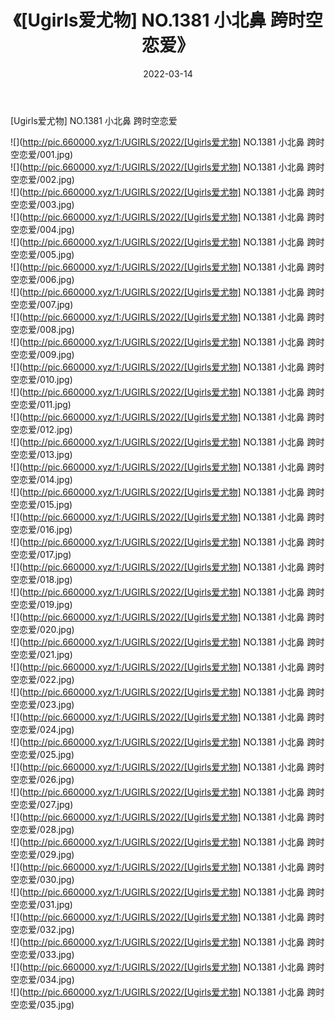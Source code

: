 ﻿---
layout: post
title:  《[Ugirls爱尤物] NO.1381 小北鼻 跨时空恋爱》
date:   2022-03-14
img: http://pic.660000.xyz/1:/UGIRLS/2022/[Ugirls爱尤物] NO.1381 小北鼻 跨时空恋爱/000.jpg
categories: [美女, 清纯, 唯美]
---

[Ugirls爱尤物] NO.1381 小北鼻 跨时空恋爱

 ![](http://pic.660000.xyz/1:/UGIRLS/2022/[Ugirls爱尤物] NO.1381 小北鼻 跨时空恋爱/001.jpg) <br>![](http://pic.660000.xyz/1:/UGIRLS/2022/[Ugirls爱尤物] NO.1381 小北鼻 跨时空恋爱/002.jpg) <br>![](http://pic.660000.xyz/1:/UGIRLS/2022/[Ugirls爱尤物] NO.1381 小北鼻 跨时空恋爱/003.jpg) <br>![](http://pic.660000.xyz/1:/UGIRLS/2022/[Ugirls爱尤物] NO.1381 小北鼻 跨时空恋爱/004.jpg) <br>![](http://pic.660000.xyz/1:/UGIRLS/2022/[Ugirls爱尤物] NO.1381 小北鼻 跨时空恋爱/005.jpg) <br>![](http://pic.660000.xyz/1:/UGIRLS/2022/[Ugirls爱尤物] NO.1381 小北鼻 跨时空恋爱/006.jpg) <br>![](http://pic.660000.xyz/1:/UGIRLS/2022/[Ugirls爱尤物] NO.1381 小北鼻 跨时空恋爱/007.jpg) <br>![](http://pic.660000.xyz/1:/UGIRLS/2022/[Ugirls爱尤物] NO.1381 小北鼻 跨时空恋爱/008.jpg) <br>![](http://pic.660000.xyz/1:/UGIRLS/2022/[Ugirls爱尤物] NO.1381 小北鼻 跨时空恋爱/009.jpg) <br>![](http://pic.660000.xyz/1:/UGIRLS/2022/[Ugirls爱尤物] NO.1381 小北鼻 跨时空恋爱/010.jpg) <br>![](http://pic.660000.xyz/1:/UGIRLS/2022/[Ugirls爱尤物] NO.1381 小北鼻 跨时空恋爱/011.jpg) <br>![](http://pic.660000.xyz/1:/UGIRLS/2022/[Ugirls爱尤物] NO.1381 小北鼻 跨时空恋爱/012.jpg) <br>![](http://pic.660000.xyz/1:/UGIRLS/2022/[Ugirls爱尤物] NO.1381 小北鼻 跨时空恋爱/013.jpg) <br>![](http://pic.660000.xyz/1:/UGIRLS/2022/[Ugirls爱尤物] NO.1381 小北鼻 跨时空恋爱/014.jpg) <br>![](http://pic.660000.xyz/1:/UGIRLS/2022/[Ugirls爱尤物] NO.1381 小北鼻 跨时空恋爱/015.jpg) <br>![](http://pic.660000.xyz/1:/UGIRLS/2022/[Ugirls爱尤物] NO.1381 小北鼻 跨时空恋爱/016.jpg) <br>![](http://pic.660000.xyz/1:/UGIRLS/2022/[Ugirls爱尤物] NO.1381 小北鼻 跨时空恋爱/017.jpg) <br>![](http://pic.660000.xyz/1:/UGIRLS/2022/[Ugirls爱尤物] NO.1381 小北鼻 跨时空恋爱/018.jpg) <br>![](http://pic.660000.xyz/1:/UGIRLS/2022/[Ugirls爱尤物] NO.1381 小北鼻 跨时空恋爱/019.jpg) <br>![](http://pic.660000.xyz/1:/UGIRLS/2022/[Ugirls爱尤物] NO.1381 小北鼻 跨时空恋爱/020.jpg) <br>![](http://pic.660000.xyz/1:/UGIRLS/2022/[Ugirls爱尤物] NO.1381 小北鼻 跨时空恋爱/021.jpg) <br>![](http://pic.660000.xyz/1:/UGIRLS/2022/[Ugirls爱尤物] NO.1381 小北鼻 跨时空恋爱/022.jpg) <br>![](http://pic.660000.xyz/1:/UGIRLS/2022/[Ugirls爱尤物] NO.1381 小北鼻 跨时空恋爱/023.jpg) <br>![](http://pic.660000.xyz/1:/UGIRLS/2022/[Ugirls爱尤物] NO.1381 小北鼻 跨时空恋爱/024.jpg) <br>![](http://pic.660000.xyz/1:/UGIRLS/2022/[Ugirls爱尤物] NO.1381 小北鼻 跨时空恋爱/025.jpg) <br>![](http://pic.660000.xyz/1:/UGIRLS/2022/[Ugirls爱尤物] NO.1381 小北鼻 跨时空恋爱/026.jpg) <br>![](http://pic.660000.xyz/1:/UGIRLS/2022/[Ugirls爱尤物] NO.1381 小北鼻 跨时空恋爱/027.jpg) <br>![](http://pic.660000.xyz/1:/UGIRLS/2022/[Ugirls爱尤物] NO.1381 小北鼻 跨时空恋爱/028.jpg) <br>![](http://pic.660000.xyz/1:/UGIRLS/2022/[Ugirls爱尤物] NO.1381 小北鼻 跨时空恋爱/029.jpg) <br>![](http://pic.660000.xyz/1:/UGIRLS/2022/[Ugirls爱尤物] NO.1381 小北鼻 跨时空恋爱/030.jpg) <br>![](http://pic.660000.xyz/1:/UGIRLS/2022/[Ugirls爱尤物] NO.1381 小北鼻 跨时空恋爱/031.jpg) <br>![](http://pic.660000.xyz/1:/UGIRLS/2022/[Ugirls爱尤物] NO.1381 小北鼻 跨时空恋爱/032.jpg) <br>![](http://pic.660000.xyz/1:/UGIRLS/2022/[Ugirls爱尤物] NO.1381 小北鼻 跨时空恋爱/033.jpg) <br>![](http://pic.660000.xyz/1:/UGIRLS/2022/[Ugirls爱尤物] NO.1381 小北鼻 跨时空恋爱/034.jpg) <br>![](http://pic.660000.xyz/1:/UGIRLS/2022/[Ugirls爱尤物] NO.1381 小北鼻 跨时空恋爱/035.jpg) <br>